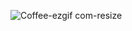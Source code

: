![Coffee-ezgif com-resize](https://github.com/JustinW7/Coffee-Website-/assets/32335756/42a59fc2-61ee-4f1d-be1a-e69a25833c01)
